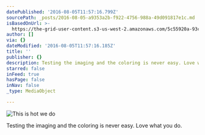 ```yaml
---
datePublished: '2016-08-05T11:57:16.799Z'
sourcePath: _posts/2016-08-05-a9353a2b-f922-4756-988a-49d091817e1c.md
isBasedOnUrl: >-
  https://the-grid-user-content.s3-us-west-2.amazonaws.com/5c55920a-93c6-43c7-abff-925877f6380a.jpg
author: []
via: {}
dateModified: '2016-08-05T11:57:16.185Z'
title: ''
publisher: {}
description: Testing the imaging and the coloring is never easy. Love what you do.
starred: false
inFeed: true
hasPage: false
inNav: false
_type: MediaObject

---
```

![This is hot we do](https://the-grid-user-content.s3-us-west-2.amazonaws.com/5c55920a-93c6-43c7-abff-925877f6380a.jpg)

Testing the imaging and the coloring is never easy. Love what you do.